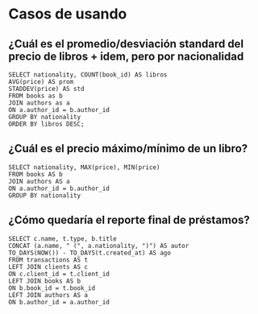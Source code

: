 # Casos de usando

## ¿Cuál es el promedio/desviación standard del precio de libros + idem, pero por nacionalidad

    SELECT nationality, COUNT(book_id) AS libros
    AVG(price) AS prom
    STADDEV(price) AS std
    FROM books as b
    JOIN authors as a
    ON a.author_id = b.author_id
    GROUP BY nationality
    ORDER BY libros DESC;

## ¿Cuál es el precio máximo/mínimo de un libro?

    SELECT nationality, MAX(price), MIN(price)
    FROM books AS b
    JOIN authors AS a
    ON a.author_id = b.author_id
    GROUP BY nationality

## ¿Cómo quedaría el reporte final de préstamos?

    SELECT c.name, t.type, b.title
    CONCAT (a.name, " (", a.nationality, ")") AS autor
    TO_DAYS(NOW()) - TO_DAYS(t.created_at) AS ago
    FROM transactions AS t
    LEFT JOIN clients AS c
    ON c.client_id = t.client_id
    LEFT JOIN books AS b
    ON b.book_id = t.book_id
    LEFT JOIN authors AS a
    ON b.author_id = a.author_id